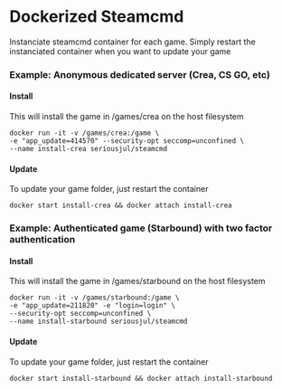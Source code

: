 # Dockerized Steamcmd

Instanciate steamcmd container for each game. Simply restart the instanciated container when you want to update your game

### Example: Anonymous dedicated server (Crea, CS GO, etc)
#### Install
This will install the game in /games/crea on the host filesystem
```
docker run -it -v /games/crea:/game \
-e "app_update=414570" --security-opt seccomp=unconfined \
--name install-crea seriousjul/steamcmd
```
#### Update
To update your game folder, just restart the container
```
docker start install-crea && docker attach install-crea
```
### Example: Authenticated game (Starbound) with two factor authentication
#### Install
This will install the game in /games/starbound on the host filesystem
```
docker run -it -v /games/starbound:/game \
-e "app_update=211820" -e "login=login" \
--security-opt seccomp=unconfined \
--name install-starbound seriousjul/steamcmd
```
#### Update
To update your game folder, just restart the container
```
docker start install-starbound && docker attach install-starbound
```
